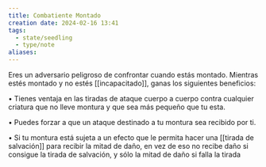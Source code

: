 ```yaml
---
title: Combatiente Montado
creation date: 2024-02-16 13:41
tags:
  - state/seedling
  - type/note
aliases:
---
```

Eres un adversario peligroso de confrontar cuando estás montado. Mientras estés montado y no
estés [[incapacitado]], ganas los siguientes beneficios:

• Tienes ventaja en las tiradas de ataque cuerpo a cuerpo contra cualquier criatura que no lleve
montura y que sea más pequeño que tu esta.

• Puedes forzar a que un ataque destinado a tu montura sea recibido por ti.

• Si tu montura está sujeta a un efecto que le permita hacer una [[tirada de salvación]] para recibir la
mitad de daño, en vez de eso no recibe daño si consigue la tirada de salvación, y sólo la mitad de
daño si falla la tirada
